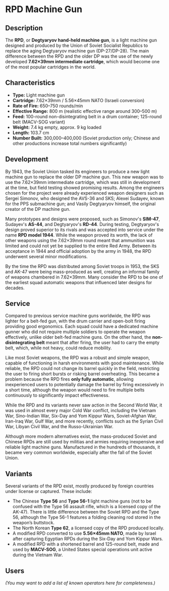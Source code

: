 # RPD Machine Gun

## Description

The **RPD**, or **Degtyaryov hand-held machine gun**, is a light machine gun designed and produced by the Union of Soviet Socialist Republics to replace the aging Degtyaryov machine gun (DP-27/DP-28). The main difference between the RPD and the older DP was the use of the newly developed **7.62×39mm intermediate cartridge**, which would become one of the most popular cartridges in the world.

## Characteristics

- **Type:** Light machine gun  
- **Cartridge:** 7.62×39mm / 5.56×45mm NATO (Israeli conversion)  
- **Rate of Fire:** 650–750 rounds/min  
- **Effective Range:** 800 m (realistic effective range around 300–500 m)  
- **Feed:** 100-round non-disintegrating belt in a drum container; 125-round belt (MACV-SOG variant)  
- **Weight:** 7.4 kg empty, approx. 9 kg loaded  
- **Length:** 103.7 cm  
- **Number Built:** 300,000–400,000 (Soviet production only; Chinese and other productions increase total numbers significantly)  

## Development

By 1943, the Soviet Union tasked its engineers to produce a new light machine gun to replace the older DP machine gun. This new weapon was to use the 7.62×39mm intermediate cartridge, which was still in development at the time, but field testing showed promising results. Among the engineers chosen for the project were already experienced weapon designers such as Sergei Simonov, who designed the AVS-36 and SKS; Alexei Sudayev, known for the PPS submachine gun; and Vasily Degtyaryov himself, the original creator of the DP machine gun.

Many prototypes and designs were proposed, such as Simonov's **SIM-47**, Sudayev's **AS-44**, and Degtyaryov's **RD-44**. During testing, Degtyaryov's design proved superior to its rivals and was accepted into service under the name **RPD model 1944**. While the weapon proved its worth, the lack of other weapons using the 7.62×39mm round meant that ammunition was limited and could not yet be supplied to the entire Red Army. Between its acceptance in 1944 and official adoption by the army in 1948, the RPD underwent several minor modifications.

By the time the RPD was distributed among Soviet troops in 1953, the SKS and AK-47 were being mass-produced as well, creating an informal family of weapons chambered in 7.62×39mm. Many consider the RPD to be one of the earliest squad automatic weapons that influenced later designs for decades.

## Service

Compared to previous service machine guns worldwide, the RPD was lighter for a belt-fed gun, with the drum carrier and open-bolt firing providing good ergonomics. Each squad could have a dedicated machine gunner who did not require multiple soldiers to operate the weapon effectively, unlike older belt-fed machine guns. On the other hand, the **non-disintegrating belt** meant that after firing, the user had to carry the empty belt, which, while not heavy, could reduce mobility.

Like most Soviet weapons, the RPD was a robust and simple weapon, capable of functioning in harsh environments with good maintenance. While reliable, the RPD could not change its barrel quickly in the field, restricting the user to firing short bursts or risking barrel overheating. This became a problem because the RPD fires **only fully automatic**, allowing inexperienced users to potentially damage the barrel by firing excessively in a short time, although the weapon would need to fire multiple belts continuously to significantly impact effectiveness.

While the RPD and its variants never saw action in the Second World War, it was used in almost every major Cold War conflict, including the Vietnam War, Sino-Indian War, Six-Day and Yom Kippur Wars, Soviet-Afghan War, Iran-Iraq War, Gulf War, and more recently, conflicts such as the Syrian Civil War, Libyan Civil War, and the Russo-Ukrainian War.

Although more modern alternatives exist, the mass-produced Soviet and Chinese RPDs are still used by militias and armies requiring inexpensive and reliable light machine guns. Manufactured in the hundreds of thousands, it became very common worldwide, especially after the fall of the Soviet Union.

## Variants

Several variants of the RPD exist, mostly produced by foreign countries under license or captured. These include:

- The Chinese **Type 56** and **Type 56-1** light machine guns (not to be confused with the Type 56 assault rifle, which is a licensed copy of the AK-47). There is little difference between the Soviet RPD and the Type 56, although the Type 56-1 features a folding cleaning rod stored in the weapon’s buttstock.
- The North Korean **Type 62**, a licensed copy of the RPD produced locally.
- A modified RPD converted to use **5.56×45mm NATO**, made by Israel after capturing Egyptian RPDs during the Six-Day and Yom Kippur Wars.
- A modified RPD with a shortened barrel and 125-round belt, made and used by **MACV-SOG**, a United States special operations unit active during the Vietnam War.

## Users

*(You may want to add a list of known operators here for completeness.)*